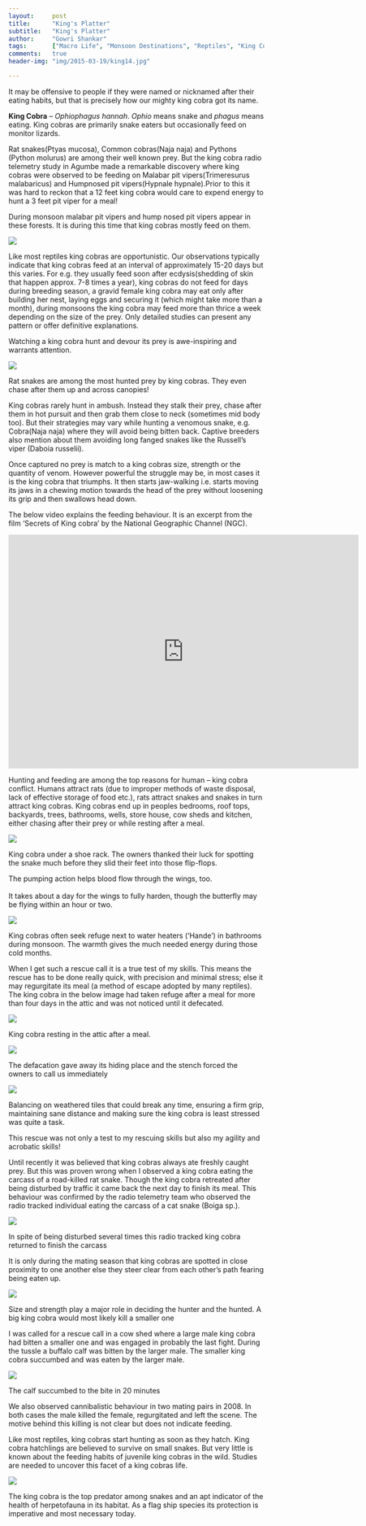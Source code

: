 ```yaml
---
layout:     post
title:      "King's Platter"
subtitle:   "King's Platter"
author:     "Gowri Shankar"
tags:       ["Macro Life", "Monsoon Destinations", "Reptiles", "King Cobra", "Western Ghats"]
comments:   true
header-img: "img/2015-03-19/king14.jpg"

---
```


<p>
It may be offensive to people if they were named or nicknamed after their eating habits, but that is precisely how our mighty king cobra got its name. 
</p>

<p>
<strong>King Cobra</strong> – <em>Ophiophagus hannah</em>. <em>Ophio</em> means snake and <em>phagus</em> means eating. King cobras are primarily snake eaters but occasionally feed on monitor lizards.
</p>

<p>
Rat snakes(Ptyas mucosa), Common cobras(Naja naja) and Pythons (Python molurus) are among their well known prey. But the king cobra radio telemetry study in Agumbe made a remarkable discovery where king cobras were observed to be feeding on Malabar pit vipers(Trimeresurus malabaricus) and Humpnosed pit vipers(Hypnale hypnale).Prior to this it was hard to reckon that a 12 feet king cobra would care to expend energy to hunt a 3 feet pit viper for a meal!
</p>

<p>
During monsoon malabar pit vipers and hump nosed pit vipers appear in these forests. It is during this time that king cobras mostly feed on them.
</p>

<img src="{{ site.baseurl }}/img/2015-03-19/king10.jpg">

<p>
Like most reptiles king cobras are opportunistic. Our observations typically indicate that king cobras feed at an interval of approximately 15-20 days but this varies. For e.g. they usually feed soon after ecdysis(shedding of skin that happen approx. 7-8 times a year), king cobras do not feed for days during breeding season, a gravid female king cobra may eat only after building her nest, laying eggs and securing it (which might take more than a month), during monsoons the king cobra may feed more than thrice a week depending on the size of the prey. Only detailed studies can present any pattern or offer definitive explanations.
</p>

<p>
Watching a king cobra hunt and devour its prey is awe-inspiring and warrants attention.
</p>

<img src="{{ site.baseurl }}/img/2015-03-19/king12.jpg">

<p>
Rat snakes are among the most hunted prey by king cobras. They even chase after them up and across canopies!
</p>

<p>
King cobras rarely hunt in ambush. Instead they stalk their prey, chase after them in hot pursuit and then grab them close to neck (sometimes mid body too). But their strategies may vary while hunting a venomous snake, e.g. Cobra(Naja naja) where they will avoid being bitten back. Captive breeders also mention about them avoiding long fanged snakes like the Russell’s viper (Daboia russelii).
</p>

<p>
Once captured no prey is match to a king cobras size, strength or the quantity of venom. However powerful the struggle may be, in most cases it is the king cobra that triumphs. It then starts jaw-walking i.e. starts moving its jaws in a chewing motion towards the head of the prey without loosening its grip and then swallows head down.
</p>

<p>
The below video explains the feeding behaviour. It is an excerpt from the film ‘Secrets of King cobra’ by the National Geographic Channel (NGC).
</p>

<iframe width="690" height="460" src="https://www.youtube.com/embed/FH-szKfsIfg?rel=0" frameborder="0" allowfullscreen></iframe>

<p>
Hunting and feeding are among the top reasons for human – king cobra conflict. Humans attract rats (due to improper methods of waste disposal, lack of effective storage of food etc.), rats attract snakes and snakes in turn attract king cobras. King cobras end up in peoples bedrooms, roof tops, backyards, trees, bathrooms, wells, store house, cow sheds and kitchen, either chasing after their prey or while resting after a meal.
</p>

<img src="{{ site.baseurl }}/img/2015-03-19/pict0081.jpg">

<p>
King cobra under a shoe rack. The owners thanked their luck for spotting the snake much before they slid their feet into those flip-flops.
</p>

<p>
 The pumping action helps blood flow through the wings, too. <br><br>It takes about a day for the wings to fully harden, though the butterfly may be flying within an hour or two.
</p>

<img src="{{ site.baseurl }}/img/2015-03-19/king04.jpg">

<p>
King cobras often seek refuge next to water heaters (‘Hande’) in bathrooms during monsoon. The warmth gives the much needed energy during those cold months.
</p>

<p>
When I get such a rescue call it is a true test of my skills. This means the rescue has to be done really quick, with precision and minimal stress; else it may regurgitate its meal (a method of escape adopted by many reptiles).  The king cobra in the below image had taken refuge after a meal for more than four days in the attic and was not noticed until it defecated.
</p>


<img src="{{ site.baseurl }}/img/2015-03-19/king15.jpg">

<p>
King cobra resting in the attic after a meal.
</p>

<img src="{{ site.baseurl }}/img/2015-03-19/king05.jpg">

<p>
The defacation gave away its hiding place and the stench forced the owners to call us immediately
</p>

<img src="{{ site.baseurl }}/img/2015-03-19/king16.jpg">

<p>
Balancing on weathered tiles that could break any time, ensuring a firm grip, maintaining sane distance and making sure the king cobra is least stressed was quite a task.
</p>

<p>
This rescue was not only a test to my rescuing skills but also my agility and acrobatic skills!
</p>

<p>
Until recently it was believed that king cobras always ate freshly caught prey. But this was proven wrong when I observed a king cobra eating the carcass of a road-killed rat snake. Though the king cobra retreated after being disturbed by traffic it came back the next day to finish its meal. This behaviour was confirmed by the radio telemetry team who observed the radio tracked individual eating the carcass of a cat snake (Boiga sp.).
</p>

<img src="{{ site.baseurl }}/img/2015-03-19/king19.jpg">

<p>
In spite of being disturbed several times this radio tracked king cobra returned to finish the carcass
</p>

<p>
It is only during the mating season that king cobras are spotted in close proximity to one another else they steer clear from each other’s path fearing being eaten up.
</p>

<img src="{{ site.baseurl }}/img/2015-03-19/king09.jpg">

<p>
Size and strength play a major role in deciding the hunter and the hunted. A big king cobra would most likely kill a smaller one
</p>

<p>
I was called for a rescue call in a cow shed where a large male king cobra had bitten a smaller one and was engaged in probably the last fight. During the tussle a buffalo calf was bitten by the larger male. The smaller king cobra succumbed and was eaten by the larger male.
</p>

<img src="{{ site.baseurl }}/img/2015-03-19/king07.jpg">

<p>
The calf succumbed to the bite in 20 minutes
</p>


<p>
We also observed cannibalistic behaviour in two mating pairs in 2008. In both cases the male killed the female, regurgitated and left the scene. The motive behind this killing is not clear but does not indicate feeding.
</p>

<p>
Like most reptiles, king cobras start hunting as soon as they hatch. King cobra hatchlings are believed to survive on small snakes. But very little is known about the feeding habits of juvenile king cobras in the wild. Studies are needed to uncover this facet of a king cobras life.
</p>

<img src="{{ site.baseurl }}/img/2015-03-19/king13.jpg">


<p>
The king cobra is the top predator among snakes and an apt indicator of the health of herpetofauna in its habitat. As a flag ship species its protection is imperative and most necessary today.
</p>
